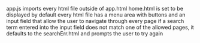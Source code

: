 app.js imports every html file outside of app.html
home.html is set to be displayed by default
every html file has a menu area with buttons and an input field that allow the user to navigate through every page
if a search term entered into the input field does not match one of the allowed pages, it defaults to the searchErr.html and prompts the user to try again
